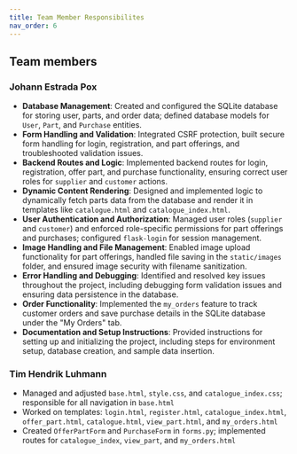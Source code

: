 ```yaml
---
title: Team Member Responsibilites 
nav_order: 6
---
```


## Team members

### Johann Estrada Pox

- **Database Management**: Created and configured the SQLite database for storing user, parts, and order data; defined database models for `User`, `Part`, and `Purchase` entities.
- **Form Handling and Validation**: Integrated CSRF protection, built secure form handling for login, registration, and part offerings, and troubleshooted validation issues.
- **Backend Routes and Logic**: Implemented backend routes for login, registration, offer part, and purchase functionality, ensuring correct user roles for `supplier` and `customer` actions.
- **Dynamic Content Rendering**: Designed and implemented logic to dynamically fetch parts data from the database and render it in templates like `catalogue.html` and `catalogue_index.html`.
- **User Authentication and Authorization**: Managed user roles (`supplier` and `customer`) and enforced role-specific permissions for part offerings and purchases; configured `flask-login` for session management.
- **Image Handling and File Management**: Enabled image upload functionality for part offerings, handled file saving in the `static/images` folder, and ensured image security with filename sanitization.
- **Error Handling and Debugging**: Identified and resolved key issues throughout the project, including debugging form validation issues and ensuring data persistence in the database.
- **Order Functionality**: Implemented the `my_orders` feature to track customer orders and save purchase details in the SQLite database under the "My Orders" tab.
- **Documentation and Setup Instructions**: Provided instructions for setting up and initializing the project, including steps for environment setup, database creation, and sample data insertion.

### Tim Hendrik Luhmann

- Managed and adjusted `base.html`, `style.css`, and `catalogue_index.css`; responsible for all navigation in `base.html`
- Worked on templates: `login.html`, `register.html`, `catalogue_index.html`, `offer_part.html`, `catalogue.html`, `view_part.html`, and `my_orders.html`
- Created `OfferPartForm` and `PurchaseForm` in `forms.py`; implemented routes for `catalogue_index`, `view_part`, and `my_orders.html`